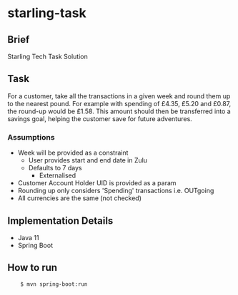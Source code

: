 # starling-task

## Brief
Starling Tech Task Solution

## Task
For a customer, take all the transactions in a given week and round them up to the nearest
pound. For example with spending of £4.35, £5.20 and £0.87, the round-up would be £1.58.
This amount should then be transferred into a savings goal, helping the customer save for
future adventures.

### Assumptions
- Week will be provided as a constraint
  - User provides start and end date in Zulu
  - Defaults to 7 days
    - Externalised
- Customer Account Holder UID is provided as a param
- Rounding up only considers 'Spending' transactions i.e. OUTgoing
- All currencies are the same (not checked)

## Implementation Details
- Java 11
- Spring Boot


## How to run
```sh
    $ mvn spring-boot:run
```

